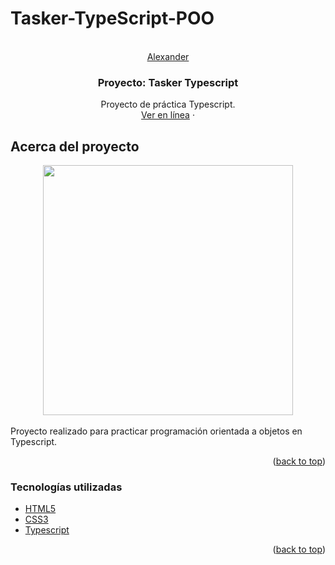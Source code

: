 # Tasker-TypeScript-POO

<br />
<div align="center" id="top">
  <a href="https://github.com/othneildrew/Best-README-Template">
    Alexander
  </a>

  <h3 align="center">Proyecto: Tasker Typescript </h3>

  <p align="center">
    Proyecto de práctica Typescript.
    <br />
    <a href="https://agitated-hugle-62c377.netlify.app/" target="_blank">Ver en línea</a>
    ·
  </p>
</div>

<!-- ABOUT THE PROJECT -->
## Acerca del proyecto

<div align="center">
    <img src="https://i.postimg.cc/nLL3T99V/image.png" width="400px"</img> 
</div>

<br/>
Proyecto realizado para practicar programación orientada a objetos en Typescript.

<p align="right">(<a href="#top">back to top</a>)</p>

### Tecnologías utilizadas

* [HTML5](https://developer.mozilla.org/es/docs/Web/HTML)
* [CSS3](https://developer.mozilla.org/es/docs/Web/CSS)
* [Typescript](https://www.typescriptlang.org/)


<p align="right">(<a href="#top">back to top</a>)</p>
